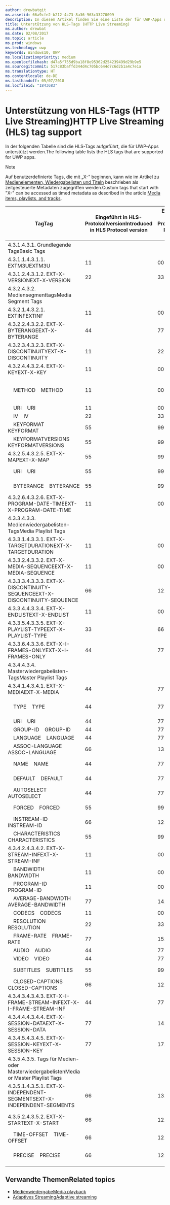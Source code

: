```yaml
---
author: drewbatgit
ms.assetid: 66a9cfe2-b212-4c73-8a36-963c33270099
description: In diesem Artikel finden Sie eine Liste der für UWP-Apps unterstützten Tags für das HLS-Protokoll (HTTP Live Streaming).
title: Unterstützung von HLS-Tags (HTTP Live Streaming)
ms.author: drewbat
ms.date: 02/08/2017
ms.topic: article
ms.prod: windows
ms.technology: uwp
keywords: Windows10, UWP
ms.localizationpriority: medium
ms.openlocfilehash: d47a5f755d9ba18f8e95362d254239499d29b9e5
ms.sourcegitcommit: 517c83baffd344d4c705bc644d7c6d2b1a4c7e1a
ms.translationtype: HT
ms.contentlocale: de-DE
ms.lasthandoff: 05/07/2018
ms.locfileid: "1843683"
---
```

# <a name="http-live-streaming-hls-tag-support"></a><span data-ttu-id="9c5d6-104">Unterstützung von HLS-Tags (HTTP Live Streaming)</span><span class="sxs-lookup"><span data-stu-id="9c5d6-104">HTTP Live Streaming (HLS) tag support</span></span>
<span data-ttu-id="9c5d6-105">In der folgenden Tabelle sind die HLS-Tags aufgeführt, die für UWP-Apps unterstützt werden.</span><span class="sxs-lookup"><span data-stu-id="9c5d6-105">The following table lists the HLS tags that are supported for UWP apps.</span></span>

> [!NOTE] 
> <span data-ttu-id="9c5d6-106">Auf benutzerdefinierte Tags, die mit „X-” beginnen, kann wie im Artikel zu [Medienelementen, Wiedergabelisten und Titeln](media-playback-with-mediasource.md) beschrieben als zeitgesteuerte Metadaten zugegriffen werden.</span><span class="sxs-lookup"><span data-stu-id="9c5d6-106">Custom tags that start with "X-" can be accessed as timed metadata as described in the article [Media items, playlists, and tracks](media-playback-with-mediasource.md).</span></span>

|<span data-ttu-id="9c5d6-107">Tag</span><span class="sxs-lookup"><span data-stu-id="9c5d6-107">Tag</span></span> |<span data-ttu-id="9c5d6-108">Eingeführt in HLS-Protokollversion</span><span class="sxs-lookup"><span data-stu-id="9c5d6-108">Introduced in HLS Protocol version</span></span>|<span data-ttu-id="9c5d6-109">Entwurfsversion des HLS-Protokolldokuments</span><span class="sxs-lookup"><span data-stu-id="9c5d6-109">HLS Protocol Document Draft Version</span></span>|<span data-ttu-id="9c5d6-110">Erforderlich auf dem Client</span><span class="sxs-lookup"><span data-stu-id="9c5d6-110">Required on Client</span></span>|<span data-ttu-id="9c5d6-111">Juliversion von Windows 10</span><span class="sxs-lookup"><span data-stu-id="9c5d6-111">July release of Windows 10</span></span>|<span data-ttu-id="9c5d6-112">Windows 10, Version 1511</span><span class="sxs-lookup"><span data-stu-id="9c5d6-112">Windows 10, Version 1511</span></span>|<span data-ttu-id="9c5d6-113">Windows 10, Version 1607</span><span class="sxs-lookup"><span data-stu-id="9c5d6-113">Windows 10, Version 1607</span></span> |
|---------------------|-----------|--------------|---------|--------------|-----|-----|
|<span data-ttu-id="9c5d6-114">4.3.1.</span><span class="sxs-lookup"><span data-stu-id="9c5d6-114">4.3.1.</span></span>  <span data-ttu-id="9c5d6-115">Grundlegende Tags</span><span class="sxs-lookup"><span data-stu-id="9c5d6-115">Basic Tags</span></span>                 |             |                   |         |             |     |    |
| <span data-ttu-id="9c5d6-116">4.3.1.1.</span><span class="sxs-lookup"><span data-stu-id="9c5d6-116">4.3.1.1.</span></span>  <span data-ttu-id="9c5d6-117">EXTM3U</span><span class="sxs-lookup"><span data-stu-id="9c5d6-117">EXTM3U</span></span> |<span data-ttu-id="9c5d6-118">1</span><span class="sxs-lookup"><span data-stu-id="9c5d6-118">1</span></span>|<span data-ttu-id="9c5d6-119">0</span><span class="sxs-lookup"><span data-stu-id="9c5d6-119">0</span></span>|<span data-ttu-id="9c5d6-120">ERFORDERLICH</span><span class="sxs-lookup"><span data-stu-id="9c5d6-120">REQUIRED</span></span>|<span data-ttu-id="9c5d6-121">Unterstützt</span><span class="sxs-lookup"><span data-stu-id="9c5d6-121">Supported</span></span>|<span data-ttu-id="9c5d6-122">Unterstützt</span><span class="sxs-lookup"><span data-stu-id="9c5d6-122">Supported</span></span>|<span data-ttu-id="9c5d6-123">Unterstützt</span><span class="sxs-lookup"><span data-stu-id="9c5d6-123">Supported</span></span>|
| <span data-ttu-id="9c5d6-124">4.3.1.2.</span><span class="sxs-lookup"><span data-stu-id="9c5d6-124">4.3.1.2.</span></span>  <span data-ttu-id="9c5d6-125">EXT-X-VERSION</span><span class="sxs-lookup"><span data-stu-id="9c5d6-125">EXT-X-VERSION</span></span> |<span data-ttu-id="9c5d6-126">2</span><span class="sxs-lookup"><span data-stu-id="9c5d6-126">2</span></span>|<span data-ttu-id="9c5d6-127">3</span><span class="sxs-lookup"><span data-stu-id="9c5d6-127">3</span></span>|<span data-ttu-id="9c5d6-128">ERFORDERLICH</span><span class="sxs-lookup"><span data-stu-id="9c5d6-128">REQUIRED</span></span>|<span data-ttu-id="9c5d6-129">Unterstützt</span><span class="sxs-lookup"><span data-stu-id="9c5d6-129">Supported</span></span>|<span data-ttu-id="9c5d6-130">Unterstützt</span><span class="sxs-lookup"><span data-stu-id="9c5d6-130">Supported</span></span>|<span data-ttu-id="9c5d6-131">Unterstützt</span><span class="sxs-lookup"><span data-stu-id="9c5d6-131">Supported</span></span>
|<span data-ttu-id="9c5d6-132">4.3.2.</span><span class="sxs-lookup"><span data-stu-id="9c5d6-132">4.3.2.</span></span>  <span data-ttu-id="9c5d6-133">Mediensegmenttags</span><span class="sxs-lookup"><span data-stu-id="9c5d6-133">Media Segment Tags</span></span>                 |             |                   |         |             |     |    | 
| <span data-ttu-id="9c5d6-134">4.3.2.1.</span><span class="sxs-lookup"><span data-stu-id="9c5d6-134">4.3.2.1.</span></span>  <span data-ttu-id="9c5d6-135">EXTINF</span><span class="sxs-lookup"><span data-stu-id="9c5d6-135">EXTINF</span></span>  |<span data-ttu-id="9c5d6-136">1</span><span class="sxs-lookup"><span data-stu-id="9c5d6-136">1</span></span>|<span data-ttu-id="9c5d6-137">0</span><span class="sxs-lookup"><span data-stu-id="9c5d6-137">0</span></span>|<span data-ttu-id="9c5d6-138">ERFORDERLICH</span><span class="sxs-lookup"><span data-stu-id="9c5d6-138">REQUIRED</span></span>|<span data-ttu-id="9c5d6-139">Unterstützt</span><span class="sxs-lookup"><span data-stu-id="9c5d6-139">Supported</span></span>|<span data-ttu-id="9c5d6-140">Unterstützt</span><span class="sxs-lookup"><span data-stu-id="9c5d6-140">Supported</span></span>|<span data-ttu-id="9c5d6-141">Unterstützt</span><span class="sxs-lookup"><span data-stu-id="9c5d6-141">Supported</span></span>
| <span data-ttu-id="9c5d6-142">4.3.2.2.</span><span class="sxs-lookup"><span data-stu-id="9c5d6-142">4.3.2.2.</span></span>  <span data-ttu-id="9c5d6-143">EXT-X-BYTERANGE</span><span class="sxs-lookup"><span data-stu-id="9c5d6-143">EXT-X-BYTERANGE</span></span> |<span data-ttu-id="9c5d6-144">4</span><span class="sxs-lookup"><span data-stu-id="9c5d6-144">4</span></span>|<span data-ttu-id="9c5d6-145">7</span><span class="sxs-lookup"><span data-stu-id="9c5d6-145">7</span></span>|<span data-ttu-id="9c5d6-146">OPTIONAL</span><span class="sxs-lookup"><span data-stu-id="9c5d6-146">OPTIONAL</span></span>|<span data-ttu-id="9c5d6-147">Unterstützt</span><span class="sxs-lookup"><span data-stu-id="9c5d6-147">Supported</span></span>|<span data-ttu-id="9c5d6-148">Unterstützt</span><span class="sxs-lookup"><span data-stu-id="9c5d6-148">Supported</span></span>|<span data-ttu-id="9c5d6-149">Unterstützt</span><span class="sxs-lookup"><span data-stu-id="9c5d6-149">Supported</span></span>|
| <span data-ttu-id="9c5d6-150">4.3.2.3.</span><span class="sxs-lookup"><span data-stu-id="9c5d6-150">4.3.2.3.</span></span>  <span data-ttu-id="9c5d6-151">EXT-X-DISCONTINUITY</span><span class="sxs-lookup"><span data-stu-id="9c5d6-151">EXT-X-DISCONTINUITY</span></span> |<span data-ttu-id="9c5d6-152">1</span><span class="sxs-lookup"><span data-stu-id="9c5d6-152">1</span></span>|<span data-ttu-id="9c5d6-153">2</span><span class="sxs-lookup"><span data-stu-id="9c5d6-153">2</span></span>|<span data-ttu-id="9c5d6-154">OPTIONAL</span><span class="sxs-lookup"><span data-stu-id="9c5d6-154">OPTIONAL</span></span>|<span data-ttu-id="9c5d6-155">Unterstützt</span><span class="sxs-lookup"><span data-stu-id="9c5d6-155">Supported</span></span>|<span data-ttu-id="9c5d6-156">Unterstützt</span><span class="sxs-lookup"><span data-stu-id="9c5d6-156">Supported</span></span>|<span data-ttu-id="9c5d6-157">Unterstützt</span><span class="sxs-lookup"><span data-stu-id="9c5d6-157">Supported</span></span>|
| <span data-ttu-id="9c5d6-158">4.3.2.4.</span><span class="sxs-lookup"><span data-stu-id="9c5d6-158">4.3.2.4.</span></span>  <span data-ttu-id="9c5d6-159">EXT-X-KEY</span><span class="sxs-lookup"><span data-stu-id="9c5d6-159">EXT-X-KEY</span></span> |<span data-ttu-id="9c5d6-160">1</span><span class="sxs-lookup"><span data-stu-id="9c5d6-160">1</span></span>|<span data-ttu-id="9c5d6-161">0</span><span class="sxs-lookup"><span data-stu-id="9c5d6-161">0</span></span>|<span data-ttu-id="9c5d6-162">OPTIONAL</span><span class="sxs-lookup"><span data-stu-id="9c5d6-162">OPTIONAL</span></span>|<span data-ttu-id="9c5d6-163">Unterstützt</span><span class="sxs-lookup"><span data-stu-id="9c5d6-163">Supported</span></span>|<span data-ttu-id="9c5d6-164">Unterstützt</span><span class="sxs-lookup"><span data-stu-id="9c5d6-164">Supported</span></span>|<span data-ttu-id="9c5d6-165">Unterstützt</span><span class="sxs-lookup"><span data-stu-id="9c5d6-165">Supported</span></span>|
|<span data-ttu-id="9c5d6-166">&nbsp;&nbsp;&nbsp; METHOD</span><span class="sxs-lookup"><span data-stu-id="9c5d6-166">&nbsp;&nbsp;&nbsp; METHOD</span></span>|<span data-ttu-id="9c5d6-167">1</span><span class="sxs-lookup"><span data-stu-id="9c5d6-167">1</span></span>|<span data-ttu-id="9c5d6-168">0</span><span class="sxs-lookup"><span data-stu-id="9c5d6-168">0</span></span>|<span data-ttu-id="9c5d6-169">Attribut</span><span class="sxs-lookup"><span data-stu-id="9c5d6-169">Attribute</span></span>|<span data-ttu-id="9c5d6-170">„NONE, AES-128”</span><span class="sxs-lookup"><span data-stu-id="9c5d6-170">"NONE, AES-128"</span></span>|<span data-ttu-id="9c5d6-171">„NONE, AES-128”</span><span class="sxs-lookup"><span data-stu-id="9c5d6-171">"NONE, AES-128"</span></span>|<span data-ttu-id="9c5d6-172">„NONE, AES-128, SAMPLE-AES”</span><span class="sxs-lookup"><span data-stu-id="9c5d6-172">"NONE, AES-128, SAMPLE-AES"</span></span>|
|<span data-ttu-id="9c5d6-173">&nbsp;&nbsp;&nbsp; URI</span><span class="sxs-lookup"><span data-stu-id="9c5d6-173">&nbsp;&nbsp;&nbsp; URI</span></span>|<span data-ttu-id="9c5d6-174">1</span><span class="sxs-lookup"><span data-stu-id="9c5d6-174">1</span></span>|<span data-ttu-id="9c5d6-175">0</span><span class="sxs-lookup"><span data-stu-id="9c5d6-175">0</span></span>|<span data-ttu-id="9c5d6-176">Attribut</span><span class="sxs-lookup"><span data-stu-id="9c5d6-176">Attribute</span></span>|<span data-ttu-id="9c5d6-177">Unterstützt</span><span class="sxs-lookup"><span data-stu-id="9c5d6-177">Supported</span></span>|<span data-ttu-id="9c5d6-178">Unterstützt</span><span class="sxs-lookup"><span data-stu-id="9c5d6-178">Supported</span></span>|<span data-ttu-id="9c5d6-179">Unterstützt</span><span class="sxs-lookup"><span data-stu-id="9c5d6-179">Supported</span></span>|
|<span data-ttu-id="9c5d6-180">&nbsp;&nbsp;&nbsp; IV</span><span class="sxs-lookup"><span data-stu-id="9c5d6-180">&nbsp;&nbsp;&nbsp; IV</span></span>|<span data-ttu-id="9c5d6-181">2</span><span class="sxs-lookup"><span data-stu-id="9c5d6-181">2</span></span>|<span data-ttu-id="9c5d6-182">3</span><span class="sxs-lookup"><span data-stu-id="9c5d6-182">3</span></span>|<span data-ttu-id="9c5d6-183">Attribut</span><span class="sxs-lookup"><span data-stu-id="9c5d6-183">Attribute</span></span>|<span data-ttu-id="9c5d6-184">Unterstützt</span><span class="sxs-lookup"><span data-stu-id="9c5d6-184">Supported</span></span>|<span data-ttu-id="9c5d6-185">Unterstützt</span><span class="sxs-lookup"><span data-stu-id="9c5d6-185">Supported</span></span>|<span data-ttu-id="9c5d6-186">Unterstützt</span><span class="sxs-lookup"><span data-stu-id="9c5d6-186">Supported</span></span>|
|<span data-ttu-id="9c5d6-187">&nbsp;&nbsp;&nbsp; KEYFORMAT</span><span class="sxs-lookup"><span data-stu-id="9c5d6-187">&nbsp;&nbsp;&nbsp; KEYFORMAT</span></span>|<span data-ttu-id="9c5d6-188">5</span><span class="sxs-lookup"><span data-stu-id="9c5d6-188">5</span></span>|<span data-ttu-id="9c5d6-189">9</span><span class="sxs-lookup"><span data-stu-id="9c5d6-189">9</span></span>|<span data-ttu-id="9c5d6-190">Attribut</span><span class="sxs-lookup"><span data-stu-id="9c5d6-190">Attribute</span></span>|<span data-ttu-id="9c5d6-191">Nicht unterstützt</span><span class="sxs-lookup"><span data-stu-id="9c5d6-191">Not Supported</span></span>|<span data-ttu-id="9c5d6-192">Nicht unterstützt</span><span class="sxs-lookup"><span data-stu-id="9c5d6-192">Not Supported</span></span>|<span data-ttu-id="9c5d6-193">Nicht unterstützt</span><span class="sxs-lookup"><span data-stu-id="9c5d6-193">Not Supported</span></span>|
|<span data-ttu-id="9c5d6-194">&nbsp;&nbsp;&nbsp; KEYFORMATVERSIONS</span><span class="sxs-lookup"><span data-stu-id="9c5d6-194">&nbsp;&nbsp;&nbsp; KEYFORMATVERSIONS</span></span>|<span data-ttu-id="9c5d6-195">5</span><span class="sxs-lookup"><span data-stu-id="9c5d6-195">5</span></span>|<span data-ttu-id="9c5d6-196">9</span><span class="sxs-lookup"><span data-stu-id="9c5d6-196">9</span></span>|<span data-ttu-id="9c5d6-197">Attribut</span><span class="sxs-lookup"><span data-stu-id="9c5d6-197">Attribute</span></span>|<span data-ttu-id="9c5d6-198">Nicht unterstützt</span><span class="sxs-lookup"><span data-stu-id="9c5d6-198">Not Supported</span></span>|<span data-ttu-id="9c5d6-199">Nicht unterstützt</span><span class="sxs-lookup"><span data-stu-id="9c5d6-199">Not Supported</span></span>|<span data-ttu-id="9c5d6-200">Nicht unterstützt</span><span class="sxs-lookup"><span data-stu-id="9c5d6-200">Not Supported</span></span>|
| <span data-ttu-id="9c5d6-201">4.3.2.5.</span><span class="sxs-lookup"><span data-stu-id="9c5d6-201">4.3.2.5.</span></span>  <span data-ttu-id="9c5d6-202">EXT-X-MAP</span><span class="sxs-lookup"><span data-stu-id="9c5d6-202">EXT-X-MAP</span></span> |<span data-ttu-id="9c5d6-203">5</span><span class="sxs-lookup"><span data-stu-id="9c5d6-203">5</span></span>|<span data-ttu-id="9c5d6-204">9</span><span class="sxs-lookup"><span data-stu-id="9c5d6-204">9</span></span>|<span data-ttu-id="9c5d6-205">OPTIONAL</span><span class="sxs-lookup"><span data-stu-id="9c5d6-205">OPTIONAL</span></span>|<span data-ttu-id="9c5d6-206">Nicht unterstützt</span><span class="sxs-lookup"><span data-stu-id="9c5d6-206">Not Supported</span></span>|<span data-ttu-id="9c5d6-207">Nicht unterstützt</span><span class="sxs-lookup"><span data-stu-id="9c5d6-207">Not Supported</span></span>|<span data-ttu-id="9c5d6-208">Nicht unterstützt</span><span class="sxs-lookup"><span data-stu-id="9c5d6-208">Not Supported</span></span>|
|<span data-ttu-id="9c5d6-209">&nbsp;&nbsp;&nbsp; URI</span><span class="sxs-lookup"><span data-stu-id="9c5d6-209">&nbsp;&nbsp;&nbsp; URI</span></span>|<span data-ttu-id="9c5d6-210">5</span><span class="sxs-lookup"><span data-stu-id="9c5d6-210">5</span></span>|<span data-ttu-id="9c5d6-211">9</span><span class="sxs-lookup"><span data-stu-id="9c5d6-211">9</span></span>|<span data-ttu-id="9c5d6-212">Attribut</span><span class="sxs-lookup"><span data-stu-id="9c5d6-212">Attribute</span></span>|<span data-ttu-id="9c5d6-213">Nicht unterstützt</span><span class="sxs-lookup"><span data-stu-id="9c5d6-213">Not Supported</span></span>|<span data-ttu-id="9c5d6-214">Nicht unterstützt</span><span class="sxs-lookup"><span data-stu-id="9c5d6-214">Not Supported</span></span>|<span data-ttu-id="9c5d6-215">Nicht unterstützt</span><span class="sxs-lookup"><span data-stu-id="9c5d6-215">Not Supported</span></span>|
|<span data-ttu-id="9c5d6-216">&nbsp;&nbsp;&nbsp; BYTERANGE</span><span class="sxs-lookup"><span data-stu-id="9c5d6-216">&nbsp;&nbsp;&nbsp; BYTERANGE</span></span>|<span data-ttu-id="9c5d6-217">5</span><span class="sxs-lookup"><span data-stu-id="9c5d6-217">5</span></span>|<span data-ttu-id="9c5d6-218">9</span><span class="sxs-lookup"><span data-stu-id="9c5d6-218">9</span></span>|<span data-ttu-id="9c5d6-219">Attribut</span><span class="sxs-lookup"><span data-stu-id="9c5d6-219">Attribute</span></span>|<span data-ttu-id="9c5d6-220">Nicht unterstützt</span><span class="sxs-lookup"><span data-stu-id="9c5d6-220">Not Supported</span></span>|<span data-ttu-id="9c5d6-221">Nicht unterstützt</span><span class="sxs-lookup"><span data-stu-id="9c5d6-221">Not Supported</span></span>|<span data-ttu-id="9c5d6-222">Nicht unterstützt</span><span class="sxs-lookup"><span data-stu-id="9c5d6-222">Not Supported</span></span>|
| <span data-ttu-id="9c5d6-223">4.3.2.6.</span><span class="sxs-lookup"><span data-stu-id="9c5d6-223">4.3.2.6.</span></span>  <span data-ttu-id="9c5d6-224">EXT-X-PROGRAM-DATE-TIME</span><span class="sxs-lookup"><span data-stu-id="9c5d6-224">EXT-X-PROGRAM-DATE-TIME</span></span> |<span data-ttu-id="9c5d6-225">1</span><span class="sxs-lookup"><span data-stu-id="9c5d6-225">1</span></span>|<span data-ttu-id="9c5d6-226">0</span><span class="sxs-lookup"><span data-stu-id="9c5d6-226">0</span></span>|<span data-ttu-id="9c5d6-227">OPTIONAL</span><span class="sxs-lookup"><span data-stu-id="9c5d6-227">OPTIONAL</span></span>|<span data-ttu-id="9c5d6-228">Nicht unterstützt</span><span class="sxs-lookup"><span data-stu-id="9c5d6-228">Not Supported</span></span>|<span data-ttu-id="9c5d6-229">Nicht unterstützt</span><span class="sxs-lookup"><span data-stu-id="9c5d6-229">Not Supported</span></span>|<span data-ttu-id="9c5d6-230">Nicht unterstützt</span><span class="sxs-lookup"><span data-stu-id="9c5d6-230">Not Supported</span></span>|
|<span data-ttu-id="9c5d6-231">4.3.3.</span><span class="sxs-lookup"><span data-stu-id="9c5d6-231">4.3.3.</span></span>  <span data-ttu-id="9c5d6-232">Medienwiedergabelisten-Tags</span><span class="sxs-lookup"><span data-stu-id="9c5d6-232">Media Playlist Tags</span></span>                 |             |                   |         |             |     |    | 
| <span data-ttu-id="9c5d6-233">4.3.3.1.</span><span class="sxs-lookup"><span data-stu-id="9c5d6-233">4.3.3.1.</span></span>  <span data-ttu-id="9c5d6-234">EXT-X-TARGETDURATION</span><span class="sxs-lookup"><span data-stu-id="9c5d6-234">EXT-X-TARGETDURATION</span></span>  |<span data-ttu-id="9c5d6-235">1</span><span class="sxs-lookup"><span data-stu-id="9c5d6-235">1</span></span>|<span data-ttu-id="9c5d6-236">0</span><span class="sxs-lookup"><span data-stu-id="9c5d6-236">0</span></span>|<span data-ttu-id="9c5d6-237">ERFORDERLICH</span><span class="sxs-lookup"><span data-stu-id="9c5d6-237">REQUIRED</span></span>|<span data-ttu-id="9c5d6-238">Unterstützt</span><span class="sxs-lookup"><span data-stu-id="9c5d6-238">Supported</span></span>|<span data-ttu-id="9c5d6-239">Unterstützt</span><span class="sxs-lookup"><span data-stu-id="9c5d6-239">Supported</span></span>|<span data-ttu-id="9c5d6-240">Unterstützt</span><span class="sxs-lookup"><span data-stu-id="9c5d6-240">Supported</span></span>|
| <span data-ttu-id="9c5d6-241">4.3.3.2.</span><span class="sxs-lookup"><span data-stu-id="9c5d6-241">4.3.3.2.</span></span>  <span data-ttu-id="9c5d6-242">EXT-X-MEDIA-SEQUENCE</span><span class="sxs-lookup"><span data-stu-id="9c5d6-242">EXT-X-MEDIA-SEQUENCE</span></span>  |<span data-ttu-id="9c5d6-243">1</span><span class="sxs-lookup"><span data-stu-id="9c5d6-243">1</span></span>|<span data-ttu-id="9c5d6-244">0</span><span class="sxs-lookup"><span data-stu-id="9c5d6-244">0</span></span>|<span data-ttu-id="9c5d6-245">OPTIONAL</span><span class="sxs-lookup"><span data-stu-id="9c5d6-245">OPTIONAL</span></span>|<span data-ttu-id="9c5d6-246">Unterstützt</span><span class="sxs-lookup"><span data-stu-id="9c5d6-246">Supported</span></span>|<span data-ttu-id="9c5d6-247">Unterstützt</span><span class="sxs-lookup"><span data-stu-id="9c5d6-247">Supported</span></span>|<span data-ttu-id="9c5d6-248">Unterstützt</span><span class="sxs-lookup"><span data-stu-id="9c5d6-248">Supported</span></span>|
| <span data-ttu-id="9c5d6-249">4.3.3.3.</span><span class="sxs-lookup"><span data-stu-id="9c5d6-249">4.3.3.3.</span></span>  <span data-ttu-id="9c5d6-250">EXT-X-DISCONTINUITY-SEQUENCE</span><span class="sxs-lookup"><span data-stu-id="9c5d6-250">EXT-X-DISCONTINUITY-SEQUENCE</span></span>|<span data-ttu-id="9c5d6-251">6</span><span class="sxs-lookup"><span data-stu-id="9c5d6-251">6</span></span>|<span data-ttu-id="9c5d6-252">12</span><span class="sxs-lookup"><span data-stu-id="9c5d6-252">12</span></span>|<span data-ttu-id="9c5d6-253">OPTIONAL</span><span class="sxs-lookup"><span data-stu-id="9c5d6-253">OPTIONAL</span></span>|<span data-ttu-id="9c5d6-254">Nicht unterstützt</span><span class="sxs-lookup"><span data-stu-id="9c5d6-254">Not Supported</span></span>|<span data-ttu-id="9c5d6-255">Nicht unterstützt</span><span class="sxs-lookup"><span data-stu-id="9c5d6-255">Not Supported</span></span>|<span data-ttu-id="9c5d6-256">Nicht unterstützt</span><span class="sxs-lookup"><span data-stu-id="9c5d6-256">Not Supported</span></span>|
| <span data-ttu-id="9c5d6-257">4.3.3.4.</span><span class="sxs-lookup"><span data-stu-id="9c5d6-257">4.3.3.4.</span></span>  <span data-ttu-id="9c5d6-258">EXT-X-ENDLIST</span><span class="sxs-lookup"><span data-stu-id="9c5d6-258">EXT-X-ENDLIST</span></span> |<span data-ttu-id="9c5d6-259">1</span><span class="sxs-lookup"><span data-stu-id="9c5d6-259">1</span></span>|<span data-ttu-id="9c5d6-260">0</span><span class="sxs-lookup"><span data-stu-id="9c5d6-260">0</span></span>|<span data-ttu-id="9c5d6-261">OPTIONAL</span><span class="sxs-lookup"><span data-stu-id="9c5d6-261">OPTIONAL</span></span>|<span data-ttu-id="9c5d6-262">Unterstützt</span><span class="sxs-lookup"><span data-stu-id="9c5d6-262">Supported</span></span>|<span data-ttu-id="9c5d6-263">Unterstützt</span><span class="sxs-lookup"><span data-stu-id="9c5d6-263">Supported</span></span>|<span data-ttu-id="9c5d6-264">Unterstützt</span><span class="sxs-lookup"><span data-stu-id="9c5d6-264">Supported</span></span>|
| <span data-ttu-id="9c5d6-265">4.3.3.5.</span><span class="sxs-lookup"><span data-stu-id="9c5d6-265">4.3.3.5.</span></span>  <span data-ttu-id="9c5d6-266">EXT-X-PLAYLIST-TYPE</span><span class="sxs-lookup"><span data-stu-id="9c5d6-266">EXT-X-PLAYLIST-TYPE</span></span> |<span data-ttu-id="9c5d6-267">3</span><span class="sxs-lookup"><span data-stu-id="9c5d6-267">3</span></span>|<span data-ttu-id="9c5d6-268">6</span><span class="sxs-lookup"><span data-stu-id="9c5d6-268">6</span></span>|<span data-ttu-id="9c5d6-269">OPTIONAL</span><span class="sxs-lookup"><span data-stu-id="9c5d6-269">OPTIONAL</span></span>|<span data-ttu-id="9c5d6-270">Unterstützt</span><span class="sxs-lookup"><span data-stu-id="9c5d6-270">Supported</span></span>|<span data-ttu-id="9c5d6-271">Unterstützt</span><span class="sxs-lookup"><span data-stu-id="9c5d6-271">Supported</span></span>|<span data-ttu-id="9c5d6-272">Unterstützt</span><span class="sxs-lookup"><span data-stu-id="9c5d6-272">Supported</span></span>|
| <span data-ttu-id="9c5d6-273">4.3.3.6.</span><span class="sxs-lookup"><span data-stu-id="9c5d6-273">4.3.3.6.</span></span>  <span data-ttu-id="9c5d6-274">EXT-X-I-FRAMES-ONLY</span><span class="sxs-lookup"><span data-stu-id="9c5d6-274">EXT-X-I-FRAMES-ONLY</span></span> |<span data-ttu-id="9c5d6-275">4</span><span class="sxs-lookup"><span data-stu-id="9c5d6-275">4</span></span>|<span data-ttu-id="9c5d6-276">7</span><span class="sxs-lookup"><span data-stu-id="9c5d6-276">7</span></span>|<span data-ttu-id="9c5d6-277">OPTIONAL</span><span class="sxs-lookup"><span data-stu-id="9c5d6-277">OPTIONAL</span></span>|<span data-ttu-id="9c5d6-278">Nicht unterstützt</span><span class="sxs-lookup"><span data-stu-id="9c5d6-278">Not Supported</span></span>|<span data-ttu-id="9c5d6-279">Nicht unterstützt</span><span class="sxs-lookup"><span data-stu-id="9c5d6-279">Not Supported</span></span>|<span data-ttu-id="9c5d6-280">Nicht unterstützt</span><span class="sxs-lookup"><span data-stu-id="9c5d6-280">Not Supported</span></span>|
|<span data-ttu-id="9c5d6-281">4.3.4.</span><span class="sxs-lookup"><span data-stu-id="9c5d6-281">4.3.4.</span></span>  <span data-ttu-id="9c5d6-282">Masterwiedergabelisten-Tags</span><span class="sxs-lookup"><span data-stu-id="9c5d6-282">Master Playlist Tags</span></span>                 |             |                   |         |             |     |    |
| <span data-ttu-id="9c5d6-283">4.3.4.1.</span><span class="sxs-lookup"><span data-stu-id="9c5d6-283">4.3.4.1.</span></span>  <span data-ttu-id="9c5d6-284">EXT-X-MEDIA</span><span class="sxs-lookup"><span data-stu-id="9c5d6-284">EXT-X-MEDIA</span></span> |<span data-ttu-id="9c5d6-285">4</span><span class="sxs-lookup"><span data-stu-id="9c5d6-285">4</span></span>|<span data-ttu-id="9c5d6-286">7</span><span class="sxs-lookup"><span data-stu-id="9c5d6-286">7</span></span>|<span data-ttu-id="9c5d6-287">OPTIONAL</span><span class="sxs-lookup"><span data-stu-id="9c5d6-287">OPTIONAL</span></span>|<span data-ttu-id="9c5d6-288">Unterstützt</span><span class="sxs-lookup"><span data-stu-id="9c5d6-288">Supported</span></span>|<span data-ttu-id="9c5d6-289">Unterstützt</span><span class="sxs-lookup"><span data-stu-id="9c5d6-289">Supported</span></span>|<span data-ttu-id="9c5d6-290">Unterstützt</span><span class="sxs-lookup"><span data-stu-id="9c5d6-290">Supported</span></span>|
|<span data-ttu-id="9c5d6-291">&nbsp;&nbsp;&nbsp;  TYPE</span><span class="sxs-lookup"><span data-stu-id="9c5d6-291">&nbsp;&nbsp;&nbsp;  TYPE</span></span>|<span data-ttu-id="9c5d6-292">4</span><span class="sxs-lookup"><span data-stu-id="9c5d6-292">4</span></span>|<span data-ttu-id="9c5d6-293">7</span><span class="sxs-lookup"><span data-stu-id="9c5d6-293">7</span></span>|<span data-ttu-id="9c5d6-294">Attribut</span><span class="sxs-lookup"><span data-stu-id="9c5d6-294">Attribute</span></span>|<span data-ttu-id="9c5d6-295">„AUDIO, VIDEO”</span><span class="sxs-lookup"><span data-stu-id="9c5d6-295">"AUDIO, VIDEO"</span></span>|<span data-ttu-id="9c5d6-296">„AUDIO, VIDEO”</span><span class="sxs-lookup"><span data-stu-id="9c5d6-296">"AUDIO, VIDEO"</span></span>|<span data-ttu-id="9c5d6-297">„AUDIO, VIDEO, SUBTITLES”</span><span class="sxs-lookup"><span data-stu-id="9c5d6-297">"AUDIO, VIDEO, SUBTITLES"</span></span>|
|<span data-ttu-id="9c5d6-298">&nbsp;&nbsp;&nbsp;  URI</span><span class="sxs-lookup"><span data-stu-id="9c5d6-298">&nbsp;&nbsp;&nbsp;  URI</span></span>|<span data-ttu-id="9c5d6-299">4</span><span class="sxs-lookup"><span data-stu-id="9c5d6-299">4</span></span>|<span data-ttu-id="9c5d6-300">7</span><span class="sxs-lookup"><span data-stu-id="9c5d6-300">7</span></span>|<span data-ttu-id="9c5d6-301">Attribut</span><span class="sxs-lookup"><span data-stu-id="9c5d6-301">Attribute</span></span>|<span data-ttu-id="9c5d6-302">Unterstützt</span><span class="sxs-lookup"><span data-stu-id="9c5d6-302">Supported</span></span>|<span data-ttu-id="9c5d6-303">Unterstützt</span><span class="sxs-lookup"><span data-stu-id="9c5d6-303">Supported</span></span>|<span data-ttu-id="9c5d6-304">Unterstützt</span><span class="sxs-lookup"><span data-stu-id="9c5d6-304">Supported</span></span>|
|<span data-ttu-id="9c5d6-305">&nbsp;&nbsp;&nbsp;  GROUP-ID</span><span class="sxs-lookup"><span data-stu-id="9c5d6-305">&nbsp;&nbsp;&nbsp;  GROUP-ID</span></span>|<span data-ttu-id="9c5d6-306">4</span><span class="sxs-lookup"><span data-stu-id="9c5d6-306">4</span></span>|<span data-ttu-id="9c5d6-307">7</span><span class="sxs-lookup"><span data-stu-id="9c5d6-307">7</span></span>|<span data-ttu-id="9c5d6-308">Attribut</span><span class="sxs-lookup"><span data-stu-id="9c5d6-308">Attribute</span></span>|<span data-ttu-id="9c5d6-309">Unterstützt</span><span class="sxs-lookup"><span data-stu-id="9c5d6-309">Supported</span></span>|<span data-ttu-id="9c5d6-310">Unterstützt</span><span class="sxs-lookup"><span data-stu-id="9c5d6-310">Supported</span></span>|<span data-ttu-id="9c5d6-311">Unterstützt</span><span class="sxs-lookup"><span data-stu-id="9c5d6-311">Supported</span></span>|
|<span data-ttu-id="9c5d6-312">&nbsp;&nbsp;&nbsp;  LANGUAGE</span><span class="sxs-lookup"><span data-stu-id="9c5d6-312">&nbsp;&nbsp;&nbsp;  LANGUAGE</span></span>|<span data-ttu-id="9c5d6-313">4</span><span class="sxs-lookup"><span data-stu-id="9c5d6-313">4</span></span>|<span data-ttu-id="9c5d6-314">7</span><span class="sxs-lookup"><span data-stu-id="9c5d6-314">7</span></span>|<span data-ttu-id="9c5d6-315">Attribut</span><span class="sxs-lookup"><span data-stu-id="9c5d6-315">Attribute</span></span>|<span data-ttu-id="9c5d6-316">Unterstützt</span><span class="sxs-lookup"><span data-stu-id="9c5d6-316">Supported</span></span>|<span data-ttu-id="9c5d6-317">Unterstützt</span><span class="sxs-lookup"><span data-stu-id="9c5d6-317">Supported</span></span>|<span data-ttu-id="9c5d6-318">Unterstützt</span><span class="sxs-lookup"><span data-stu-id="9c5d6-318">Supported</span></span>|
|<span data-ttu-id="9c5d6-319">&nbsp;&nbsp;&nbsp;  ASSOC-LANGUAGE</span><span class="sxs-lookup"><span data-stu-id="9c5d6-319">&nbsp;&nbsp;&nbsp;  ASSOC-LANGUAGE</span></span>|<span data-ttu-id="9c5d6-320">6</span><span class="sxs-lookup"><span data-stu-id="9c5d6-320">6</span></span>|<span data-ttu-id="9c5d6-321">13</span><span class="sxs-lookup"><span data-stu-id="9c5d6-321">13</span></span>|<span data-ttu-id="9c5d6-322">Attribut</span><span class="sxs-lookup"><span data-stu-id="9c5d6-322">Attribute</span></span>|<span data-ttu-id="9c5d6-323">Nicht unterstützt</span><span class="sxs-lookup"><span data-stu-id="9c5d6-323">Not Supported</span></span>|<span data-ttu-id="9c5d6-324">Nicht unterstützt</span><span class="sxs-lookup"><span data-stu-id="9c5d6-324">Not Supported</span></span>|<span data-ttu-id="9c5d6-325">Nicht unterstützt</span><span class="sxs-lookup"><span data-stu-id="9c5d6-325">Not Supported</span></span>|
|<span data-ttu-id="9c5d6-326">&nbsp;&nbsp;&nbsp;  NAME</span><span class="sxs-lookup"><span data-stu-id="9c5d6-326">&nbsp;&nbsp;&nbsp;  NAME</span></span>|<span data-ttu-id="9c5d6-327">4</span><span class="sxs-lookup"><span data-stu-id="9c5d6-327">4</span></span>|<span data-ttu-id="9c5d6-328">7</span><span class="sxs-lookup"><span data-stu-id="9c5d6-328">7</span></span>|<span data-ttu-id="9c5d6-329">Attribut</span><span class="sxs-lookup"><span data-stu-id="9c5d6-329">Attribute</span></span>|<span data-ttu-id="9c5d6-330">Nicht unterstützt</span><span class="sxs-lookup"><span data-stu-id="9c5d6-330">Not Supported</span></span>|<span data-ttu-id="9c5d6-331">Nicht unterstützt</span><span class="sxs-lookup"><span data-stu-id="9c5d6-331">Not Supported</span></span>|<span data-ttu-id="9c5d6-332">Unterstützt</span><span class="sxs-lookup"><span data-stu-id="9c5d6-332">Supported</span></span>|
|<span data-ttu-id="9c5d6-333">&nbsp;&nbsp;&nbsp;  DEFAULT</span><span class="sxs-lookup"><span data-stu-id="9c5d6-333">&nbsp;&nbsp;&nbsp;  DEFAULT</span></span>|<span data-ttu-id="9c5d6-334">4</span><span class="sxs-lookup"><span data-stu-id="9c5d6-334">4</span></span>|<span data-ttu-id="9c5d6-335">7</span><span class="sxs-lookup"><span data-stu-id="9c5d6-335">7</span></span>|<span data-ttu-id="9c5d6-336">Attribut</span><span class="sxs-lookup"><span data-stu-id="9c5d6-336">Attribute</span></span>|<span data-ttu-id="9c5d6-337">Nicht unterstützt</span><span class="sxs-lookup"><span data-stu-id="9c5d6-337">Not Supported</span></span>|<span data-ttu-id="9c5d6-338">Nicht unterstützt</span><span class="sxs-lookup"><span data-stu-id="9c5d6-338">Not Supported</span></span>|<span data-ttu-id="9c5d6-339">Nicht unterstützt</span><span class="sxs-lookup"><span data-stu-id="9c5d6-339">Not Supported</span></span>|
|<span data-ttu-id="9c5d6-340">&nbsp;&nbsp;&nbsp;  AUTOSELECT</span><span class="sxs-lookup"><span data-stu-id="9c5d6-340">&nbsp;&nbsp;&nbsp;  AUTOSELECT</span></span>|<span data-ttu-id="9c5d6-341">4</span><span class="sxs-lookup"><span data-stu-id="9c5d6-341">4</span></span>|<span data-ttu-id="9c5d6-342">7</span><span class="sxs-lookup"><span data-stu-id="9c5d6-342">7</span></span>|<span data-ttu-id="9c5d6-343">Attribut</span><span class="sxs-lookup"><span data-stu-id="9c5d6-343">Attribute</span></span>|<span data-ttu-id="9c5d6-344">Nicht unterstützt</span><span class="sxs-lookup"><span data-stu-id="9c5d6-344">Not Supported</span></span>|<span data-ttu-id="9c5d6-345">Nicht unterstützt</span><span class="sxs-lookup"><span data-stu-id="9c5d6-345">Not Supported</span></span>|<span data-ttu-id="9c5d6-346">Nicht unterstützt</span><span class="sxs-lookup"><span data-stu-id="9c5d6-346">Not Supported</span></span>|
|<span data-ttu-id="9c5d6-347">&nbsp;&nbsp;&nbsp;  FORCED</span><span class="sxs-lookup"><span data-stu-id="9c5d6-347">&nbsp;&nbsp;&nbsp;  FORCED</span></span>|<span data-ttu-id="9c5d6-348">5</span><span class="sxs-lookup"><span data-stu-id="9c5d6-348">5</span></span>|<span data-ttu-id="9c5d6-349">9</span><span class="sxs-lookup"><span data-stu-id="9c5d6-349">9</span></span>|<span data-ttu-id="9c5d6-350">Attribut</span><span class="sxs-lookup"><span data-stu-id="9c5d6-350">Attribute</span></span>|<span data-ttu-id="9c5d6-351">Nicht unterstützt</span><span class="sxs-lookup"><span data-stu-id="9c5d6-351">Not Supported</span></span>|<span data-ttu-id="9c5d6-352">Nicht unterstützt</span><span class="sxs-lookup"><span data-stu-id="9c5d6-352">Not Supported</span></span>|<span data-ttu-id="9c5d6-353">Nicht unterstützt</span><span class="sxs-lookup"><span data-stu-id="9c5d6-353">Not Supported</span></span>|
|<span data-ttu-id="9c5d6-354">&nbsp;&nbsp;&nbsp;  INSTREAM-ID</span><span class="sxs-lookup"><span data-stu-id="9c5d6-354">&nbsp;&nbsp;&nbsp;  INSTREAM-ID</span></span>|<span data-ttu-id="9c5d6-355">6</span><span class="sxs-lookup"><span data-stu-id="9c5d6-355">6</span></span>|<span data-ttu-id="9c5d6-356">12</span><span class="sxs-lookup"><span data-stu-id="9c5d6-356">12</span></span>|<span data-ttu-id="9c5d6-357">Attribut</span><span class="sxs-lookup"><span data-stu-id="9c5d6-357">Attribute</span></span>|<span data-ttu-id="9c5d6-358">Nicht unterstützt</span><span class="sxs-lookup"><span data-stu-id="9c5d6-358">Not Supported</span></span>|<span data-ttu-id="9c5d6-359">Nicht unterstützt</span><span class="sxs-lookup"><span data-stu-id="9c5d6-359">Not Supported</span></span>|<span data-ttu-id="9c5d6-360">Nicht unterstützt</span><span class="sxs-lookup"><span data-stu-id="9c5d6-360">Not Supported</span></span>|
|<span data-ttu-id="9c5d6-361">&nbsp;&nbsp;&nbsp;  CHARACTERISTICS</span><span class="sxs-lookup"><span data-stu-id="9c5d6-361">&nbsp;&nbsp;&nbsp;  CHARACTERISTICS</span></span>|<span data-ttu-id="9c5d6-362">5</span><span class="sxs-lookup"><span data-stu-id="9c5d6-362">5</span></span>|<span data-ttu-id="9c5d6-363">9</span><span class="sxs-lookup"><span data-stu-id="9c5d6-363">9</span></span>|<span data-ttu-id="9c5d6-364">Attribut</span><span class="sxs-lookup"><span data-stu-id="9c5d6-364">Attribute</span></span>|<span data-ttu-id="9c5d6-365">Nicht unterstützt</span><span class="sxs-lookup"><span data-stu-id="9c5d6-365">Not Supported</span></span>|<span data-ttu-id="9c5d6-366">Nicht unterstützt</span><span class="sxs-lookup"><span data-stu-id="9c5d6-366">Not Supported</span></span>|<span data-ttu-id="9c5d6-367">Nicht unterstützt</span><span class="sxs-lookup"><span data-stu-id="9c5d6-367">Not Supported</span></span>|
| <span data-ttu-id="9c5d6-368">4.3.4.2.</span><span class="sxs-lookup"><span data-stu-id="9c5d6-368">4.3.4.2.</span></span>  <span data-ttu-id="9c5d6-369">EXT-X-STREAM-INF</span><span class="sxs-lookup"><span data-stu-id="9c5d6-369">EXT-X-STREAM-INF</span></span>  |<span data-ttu-id="9c5d6-370">1</span><span class="sxs-lookup"><span data-stu-id="9c5d6-370">1</span></span>|<span data-ttu-id="9c5d6-371">0</span><span class="sxs-lookup"><span data-stu-id="9c5d6-371">0</span></span>|<span data-ttu-id="9c5d6-372">ERFORDERLICH</span><span class="sxs-lookup"><span data-stu-id="9c5d6-372">REQUIRED</span></span>|<span data-ttu-id="9c5d6-373">Unterstützt</span><span class="sxs-lookup"><span data-stu-id="9c5d6-373">Supported</span></span>|<span data-ttu-id="9c5d6-374">Unterstützt</span><span class="sxs-lookup"><span data-stu-id="9c5d6-374">Supported</span></span>|<span data-ttu-id="9c5d6-375">Unterstützt</span><span class="sxs-lookup"><span data-stu-id="9c5d6-375">Supported</span></span>|
|<span data-ttu-id="9c5d6-376">&nbsp;&nbsp;&nbsp;  BANDWIDTH</span><span class="sxs-lookup"><span data-stu-id="9c5d6-376">&nbsp;&nbsp;&nbsp;  BANDWIDTH</span></span>|<span data-ttu-id="9c5d6-377">1</span><span class="sxs-lookup"><span data-stu-id="9c5d6-377">1</span></span>|<span data-ttu-id="9c5d6-378">0</span><span class="sxs-lookup"><span data-stu-id="9c5d6-378">0</span></span>|<span data-ttu-id="9c5d6-379">Attribut</span><span class="sxs-lookup"><span data-stu-id="9c5d6-379">Attribute</span></span>|<span data-ttu-id="9c5d6-380">Unterstützt</span><span class="sxs-lookup"><span data-stu-id="9c5d6-380">Supported</span></span>|<span data-ttu-id="9c5d6-381">Unterstützt</span><span class="sxs-lookup"><span data-stu-id="9c5d6-381">Supported</span></span>|<span data-ttu-id="9c5d6-382">Unterstützt</span><span class="sxs-lookup"><span data-stu-id="9c5d6-382">Supported</span></span>|
|<span data-ttu-id="9c5d6-383">&nbsp;&nbsp;&nbsp;  PROGRAM-ID</span><span class="sxs-lookup"><span data-stu-id="9c5d6-383">&nbsp;&nbsp;&nbsp;  PROGRAM-ID</span></span>|<span data-ttu-id="9c5d6-384">1</span><span class="sxs-lookup"><span data-stu-id="9c5d6-384">1</span></span>|<span data-ttu-id="9c5d6-385">0</span><span class="sxs-lookup"><span data-stu-id="9c5d6-385">0</span></span>|<span data-ttu-id="9c5d6-386">Attribut</span><span class="sxs-lookup"><span data-stu-id="9c5d6-386">Attribute</span></span>|<span data-ttu-id="9c5d6-387">Nicht verfügbar</span><span class="sxs-lookup"><span data-stu-id="9c5d6-387">NA</span></span>|<span data-ttu-id="9c5d6-388">Nicht verfügbar</span><span class="sxs-lookup"><span data-stu-id="9c5d6-388">NA</span></span>|<span data-ttu-id="9c5d6-389">Nicht verfügbar</span><span class="sxs-lookup"><span data-stu-id="9c5d6-389">NA</span></span>|
|<span data-ttu-id="9c5d6-390">&nbsp;&nbsp;&nbsp;  AVERAGE-BANDWIDTH</span><span class="sxs-lookup"><span data-stu-id="9c5d6-390">&nbsp;&nbsp;&nbsp;  AVERAGE-BANDWIDTH</span></span>|<span data-ttu-id="9c5d6-391">7</span><span class="sxs-lookup"><span data-stu-id="9c5d6-391">7</span></span>|<span data-ttu-id="9c5d6-392">14</span><span class="sxs-lookup"><span data-stu-id="9c5d6-392">14</span></span>|<span data-ttu-id="9c5d6-393">Attribut</span><span class="sxs-lookup"><span data-stu-id="9c5d6-393">Attribute</span></span>|<span data-ttu-id="9c5d6-394">Nicht unterstützt</span><span class="sxs-lookup"><span data-stu-id="9c5d6-394">Not Supported</span></span>|<span data-ttu-id="9c5d6-395">Nicht unterstützt</span><span class="sxs-lookup"><span data-stu-id="9c5d6-395">Not Supported</span></span>|<span data-ttu-id="9c5d6-396">Nicht unterstützt</span><span class="sxs-lookup"><span data-stu-id="9c5d6-396">Not Supported</span></span>|
|<span data-ttu-id="9c5d6-397">&nbsp;&nbsp;&nbsp;  CODECS</span><span class="sxs-lookup"><span data-stu-id="9c5d6-397">&nbsp;&nbsp;&nbsp;  CODECS</span></span>|<span data-ttu-id="9c5d6-398">1</span><span class="sxs-lookup"><span data-stu-id="9c5d6-398">1</span></span>|<span data-ttu-id="9c5d6-399">0</span><span class="sxs-lookup"><span data-stu-id="9c5d6-399">0</span></span>|<span data-ttu-id="9c5d6-400">Attribut</span><span class="sxs-lookup"><span data-stu-id="9c5d6-400">Attribute</span></span>|<span data-ttu-id="9c5d6-401">Unterstützt</span><span class="sxs-lookup"><span data-stu-id="9c5d6-401">Supported</span></span>|<span data-ttu-id="9c5d6-402">Unterstützt</span><span class="sxs-lookup"><span data-stu-id="9c5d6-402">Supported</span></span>|<span data-ttu-id="9c5d6-403">Unterstützt</span><span class="sxs-lookup"><span data-stu-id="9c5d6-403">Supported</span></span>|
|<span data-ttu-id="9c5d6-404">&nbsp;&nbsp;&nbsp;  RESOLUTION</span><span class="sxs-lookup"><span data-stu-id="9c5d6-404">&nbsp;&nbsp;&nbsp;  RESOLUTION</span></span>|<span data-ttu-id="9c5d6-405">2</span><span class="sxs-lookup"><span data-stu-id="9c5d6-405">2</span></span>|<span data-ttu-id="9c5d6-406">3</span><span class="sxs-lookup"><span data-stu-id="9c5d6-406">3</span></span>|<span data-ttu-id="9c5d6-407">Attribut</span><span class="sxs-lookup"><span data-stu-id="9c5d6-407">Attribute</span></span>|<span data-ttu-id="9c5d6-408">Unterstützt</span><span class="sxs-lookup"><span data-stu-id="9c5d6-408">Supported</span></span>|<span data-ttu-id="9c5d6-409">Unterstützt</span><span class="sxs-lookup"><span data-stu-id="9c5d6-409">Supported</span></span>|<span data-ttu-id="9c5d6-410">Unterstützt</span><span class="sxs-lookup"><span data-stu-id="9c5d6-410">Supported</span></span>|
|<span data-ttu-id="9c5d6-411">&nbsp;&nbsp;&nbsp;  FRAME-RATE</span><span class="sxs-lookup"><span data-stu-id="9c5d6-411">&nbsp;&nbsp;&nbsp;  FRAME-RATE</span></span>|<span data-ttu-id="9c5d6-412">7</span><span class="sxs-lookup"><span data-stu-id="9c5d6-412">7</span></span>|<span data-ttu-id="9c5d6-413">15</span><span class="sxs-lookup"><span data-stu-id="9c5d6-413">15</span></span>|<span data-ttu-id="9c5d6-414">Attribut</span><span class="sxs-lookup"><span data-stu-id="9c5d6-414">Attribute</span></span>|<span data-ttu-id="9c5d6-415">Nicht verfügbar</span><span class="sxs-lookup"><span data-stu-id="9c5d6-415">NA</span></span>|<span data-ttu-id="9c5d6-416">Nicht verfügbar</span><span class="sxs-lookup"><span data-stu-id="9c5d6-416">NA</span></span>|<span data-ttu-id="9c5d6-417">Nicht verfügbar</span><span class="sxs-lookup"><span data-stu-id="9c5d6-417">NA</span></span>|
|<span data-ttu-id="9c5d6-418">&nbsp;&nbsp;&nbsp;  AUDIO</span><span class="sxs-lookup"><span data-stu-id="9c5d6-418">&nbsp;&nbsp;&nbsp;  AUDIO</span></span>|<span data-ttu-id="9c5d6-419">4</span><span class="sxs-lookup"><span data-stu-id="9c5d6-419">4</span></span>|<span data-ttu-id="9c5d6-420">7</span><span class="sxs-lookup"><span data-stu-id="9c5d6-420">7</span></span>|<span data-ttu-id="9c5d6-421">Attribut</span><span class="sxs-lookup"><span data-stu-id="9c5d6-421">Attribute</span></span>|<span data-ttu-id="9c5d6-422">Unterstützt</span><span class="sxs-lookup"><span data-stu-id="9c5d6-422">Supported</span></span>|<span data-ttu-id="9c5d6-423">Unterstützt</span><span class="sxs-lookup"><span data-stu-id="9c5d6-423">Supported</span></span>|<span data-ttu-id="9c5d6-424">Unterstützt</span><span class="sxs-lookup"><span data-stu-id="9c5d6-424">Supported</span></span>|
|<span data-ttu-id="9c5d6-425">&nbsp;&nbsp;&nbsp;  VIDEO</span><span class="sxs-lookup"><span data-stu-id="9c5d6-425">&nbsp;&nbsp;&nbsp;  VIDEO</span></span>|<span data-ttu-id="9c5d6-426">4</span><span class="sxs-lookup"><span data-stu-id="9c5d6-426">4</span></span>|<span data-ttu-id="9c5d6-427">7</span><span class="sxs-lookup"><span data-stu-id="9c5d6-427">7</span></span>|<span data-ttu-id="9c5d6-428">Attribut</span><span class="sxs-lookup"><span data-stu-id="9c5d6-428">Attribute</span></span>|<span data-ttu-id="9c5d6-429">Unterstützt</span><span class="sxs-lookup"><span data-stu-id="9c5d6-429">Supported</span></span>|<span data-ttu-id="9c5d6-430">Unterstützt</span><span class="sxs-lookup"><span data-stu-id="9c5d6-430">Supported</span></span>|<span data-ttu-id="9c5d6-431">Unterstützt</span><span class="sxs-lookup"><span data-stu-id="9c5d6-431">Supported</span></span>|
|<span data-ttu-id="9c5d6-432">&nbsp;&nbsp;&nbsp;  SUBTITLES</span><span class="sxs-lookup"><span data-stu-id="9c5d6-432">&nbsp;&nbsp;&nbsp;  SUBTITLES</span></span>|<span data-ttu-id="9c5d6-433">5</span><span class="sxs-lookup"><span data-stu-id="9c5d6-433">5</span></span>|<span data-ttu-id="9c5d6-434">9</span><span class="sxs-lookup"><span data-stu-id="9c5d6-434">9</span></span>|<span data-ttu-id="9c5d6-435">Attribut</span><span class="sxs-lookup"><span data-stu-id="9c5d6-435">Attribute</span></span>|<span data-ttu-id="9c5d6-436">Nicht unterstützt</span><span class="sxs-lookup"><span data-stu-id="9c5d6-436">Not Supported</span></span>|<span data-ttu-id="9c5d6-437">Nicht unterstützt</span><span class="sxs-lookup"><span data-stu-id="9c5d6-437">Not Supported</span></span>|<span data-ttu-id="9c5d6-438">Unterstützt</span><span class="sxs-lookup"><span data-stu-id="9c5d6-438">Supported</span></span>|
|<span data-ttu-id="9c5d6-439">&nbsp;&nbsp;&nbsp;  CLOSED-CAPTIONS</span><span class="sxs-lookup"><span data-stu-id="9c5d6-439">&nbsp;&nbsp;&nbsp;  CLOSED-CAPTIONS</span></span>|<span data-ttu-id="9c5d6-440">6</span><span class="sxs-lookup"><span data-stu-id="9c5d6-440">6</span></span>|<span data-ttu-id="9c5d6-441">12</span><span class="sxs-lookup"><span data-stu-id="9c5d6-441">12</span></span>|<span data-ttu-id="9c5d6-442">Attribut</span><span class="sxs-lookup"><span data-stu-id="9c5d6-442">Attribute</span></span>|<span data-ttu-id="9c5d6-443">Nicht unterstützt</span><span class="sxs-lookup"><span data-stu-id="9c5d6-443">Not Supported</span></span>|<span data-ttu-id="9c5d6-444">Nicht unterstützt</span><span class="sxs-lookup"><span data-stu-id="9c5d6-444">Not Supported</span></span>|<span data-ttu-id="9c5d6-445">Nicht unterstützt</span><span class="sxs-lookup"><span data-stu-id="9c5d6-445">Not Supported</span></span>|
| <span data-ttu-id="9c5d6-446">4.3.4.3.</span><span class="sxs-lookup"><span data-stu-id="9c5d6-446">4.3.4.3.</span></span>  <span data-ttu-id="9c5d6-447">EXT-X-I-FRAME-STREAM-INF</span><span class="sxs-lookup"><span data-stu-id="9c5d6-447">EXT-X-I-FRAME-STREAM-INF</span></span>  |<span data-ttu-id="9c5d6-448">4</span><span class="sxs-lookup"><span data-stu-id="9c5d6-448">4</span></span>|<span data-ttu-id="9c5d6-449">7</span><span class="sxs-lookup"><span data-stu-id="9c5d6-449">7</span></span>|<span data-ttu-id="9c5d6-450">OPTIONAL</span><span class="sxs-lookup"><span data-stu-id="9c5d6-450">OPTIONAL</span></span>|<span data-ttu-id="9c5d6-451">Nicht unterstützt</span><span class="sxs-lookup"><span data-stu-id="9c5d6-451">Not Supported</span></span>|<span data-ttu-id="9c5d6-452">Nicht unterstützt</span><span class="sxs-lookup"><span data-stu-id="9c5d6-452">Not Supported</span></span>|<span data-ttu-id="9c5d6-453">Nicht unterstützt</span><span class="sxs-lookup"><span data-stu-id="9c5d6-453">Not Supported</span></span>|
| <span data-ttu-id="9c5d6-454">4.3.4.4.</span><span class="sxs-lookup"><span data-stu-id="9c5d6-454">4.3.4.4.</span></span>  <span data-ttu-id="9c5d6-455">EXT-X-SESSION-DATA</span><span class="sxs-lookup"><span data-stu-id="9c5d6-455">EXT-X-SESSION-DATA</span></span>  |<span data-ttu-id="9c5d6-456">7</span><span class="sxs-lookup"><span data-stu-id="9c5d6-456">7</span></span>|<span data-ttu-id="9c5d6-457">14</span><span class="sxs-lookup"><span data-stu-id="9c5d6-457">14</span></span>|<span data-ttu-id="9c5d6-458">OPTIONAL</span><span class="sxs-lookup"><span data-stu-id="9c5d6-458">OPTIONAL</span></span>|<span data-ttu-id="9c5d6-459">Nicht unterstützt</span><span class="sxs-lookup"><span data-stu-id="9c5d6-459">Not Supported</span></span>|<span data-ttu-id="9c5d6-460">Nicht unterstützt</span><span class="sxs-lookup"><span data-stu-id="9c5d6-460">Not Supported</span></span>|<span data-ttu-id="9c5d6-461">Nicht unterstützt</span><span class="sxs-lookup"><span data-stu-id="9c5d6-461">Not Supported</span></span>|
| <span data-ttu-id="9c5d6-462">4.3.4.5.</span><span class="sxs-lookup"><span data-stu-id="9c5d6-462">4.3.4.5.</span></span>  <span data-ttu-id="9c5d6-463">EXT-X-SESSION-KEY</span><span class="sxs-lookup"><span data-stu-id="9c5d6-463">EXT-X-SESSION-KEY</span></span> |<span data-ttu-id="9c5d6-464">7</span><span class="sxs-lookup"><span data-stu-id="9c5d6-464">7</span></span>|<span data-ttu-id="9c5d6-465">17</span><span class="sxs-lookup"><span data-stu-id="9c5d6-465">17</span></span>|<span data-ttu-id="9c5d6-466">OPTIONAL</span><span class="sxs-lookup"><span data-stu-id="9c5d6-466">OPTIONAL</span></span>|<span data-ttu-id="9c5d6-467">Nicht unterstützt</span><span class="sxs-lookup"><span data-stu-id="9c5d6-467">Not Supported</span></span>|<span data-ttu-id="9c5d6-468">Nicht unterstützt</span><span class="sxs-lookup"><span data-stu-id="9c5d6-468">Not Supported</span></span>|<span data-ttu-id="9c5d6-469">Nicht unterstützt</span><span class="sxs-lookup"><span data-stu-id="9c5d6-469">Not Supported</span></span>|
|<span data-ttu-id="9c5d6-470">4.3.5.</span><span class="sxs-lookup"><span data-stu-id="9c5d6-470">4.3.5.</span></span>  <span data-ttu-id="9c5d6-471">Tags für Medien- oder Masterwiedergabelisten</span><span class="sxs-lookup"><span data-stu-id="9c5d6-471">Media or Master Playlist Tags</span></span>                  |             |                   |         |             |     |    |
| <span data-ttu-id="9c5d6-472">4.3.5.1.</span><span class="sxs-lookup"><span data-stu-id="9c5d6-472">4.3.5.1.</span></span>  <span data-ttu-id="9c5d6-473">EXT-X-INDEPENDENT-SEGMENTS</span><span class="sxs-lookup"><span data-stu-id="9c5d6-473">EXT-X-INDEPENDENT-SEGMENTS</span></span> |<span data-ttu-id="9c5d6-474">6</span><span class="sxs-lookup"><span data-stu-id="9c5d6-474">6</span></span>|<span data-ttu-id="9c5d6-475">13</span><span class="sxs-lookup"><span data-stu-id="9c5d6-475">13</span></span>|<span data-ttu-id="9c5d6-476">OPTIONAL</span><span class="sxs-lookup"><span data-stu-id="9c5d6-476">OPTIONAL</span></span>|<span data-ttu-id="9c5d6-477">Nicht unterstützt</span><span class="sxs-lookup"><span data-stu-id="9c5d6-477">Not Supported</span></span>|<span data-ttu-id="9c5d6-478">Unterstützt</span><span class="sxs-lookup"><span data-stu-id="9c5d6-478">Supported</span></span>|<span data-ttu-id="9c5d6-479">Unterstützt</span><span class="sxs-lookup"><span data-stu-id="9c5d6-479">Supported</span></span>|
| <span data-ttu-id="9c5d6-480">4.3.5.2.</span><span class="sxs-lookup"><span data-stu-id="9c5d6-480">4.3.5.2.</span></span>  <span data-ttu-id="9c5d6-481">EXT-X-START</span><span class="sxs-lookup"><span data-stu-id="9c5d6-481">EXT-X-START</span></span>  |<span data-ttu-id="9c5d6-482">6</span><span class="sxs-lookup"><span data-stu-id="9c5d6-482">6</span></span>|<span data-ttu-id="9c5d6-483">12</span><span class="sxs-lookup"><span data-stu-id="9c5d6-483">12</span></span>|<span data-ttu-id="9c5d6-484">OPTIONAL</span><span class="sxs-lookup"><span data-stu-id="9c5d6-484">OPTIONAL</span></span>|<span data-ttu-id="9c5d6-485">Nicht unterstützt</span><span class="sxs-lookup"><span data-stu-id="9c5d6-485">Not Supported</span></span>|<span data-ttu-id="9c5d6-486">Teilweise unterstützt</span><span class="sxs-lookup"><span data-stu-id="9c5d6-486">Partially Supported</span></span>|<span data-ttu-id="9c5d6-487">Teilweise unterstützt</span><span class="sxs-lookup"><span data-stu-id="9c5d6-487">Partially Supported</span></span>|
|<span data-ttu-id="9c5d6-488">&nbsp;&nbsp;&nbsp;  TIME-OFFSET</span><span class="sxs-lookup"><span data-stu-id="9c5d6-488">&nbsp;&nbsp;&nbsp;  TIME-OFFSET</span></span>|<span data-ttu-id="9c5d6-489">6</span><span class="sxs-lookup"><span data-stu-id="9c5d6-489">6</span></span>|<span data-ttu-id="9c5d6-490">12</span><span class="sxs-lookup"><span data-stu-id="9c5d6-490">12</span></span>|<span data-ttu-id="9c5d6-491">Attribut</span><span class="sxs-lookup"><span data-stu-id="9c5d6-491">Attribute</span></span>|<span data-ttu-id="9c5d6-492">Nicht unterstützt</span><span class="sxs-lookup"><span data-stu-id="9c5d6-492">Not Supported</span></span>|<span data-ttu-id="9c5d6-493">Unterstützt</span><span class="sxs-lookup"><span data-stu-id="9c5d6-493">Supported</span></span>|<span data-ttu-id="9c5d6-494">Unterstützt</span><span class="sxs-lookup"><span data-stu-id="9c5d6-494">Supported</span></span>|
|<span data-ttu-id="9c5d6-495">&nbsp;&nbsp;&nbsp;  PRECISE</span><span class="sxs-lookup"><span data-stu-id="9c5d6-495">&nbsp;&nbsp;&nbsp;  PRECISE</span></span>|<span data-ttu-id="9c5d6-496">6</span><span class="sxs-lookup"><span data-stu-id="9c5d6-496">6</span></span>|<span data-ttu-id="9c5d6-497">12</span><span class="sxs-lookup"><span data-stu-id="9c5d6-497">12</span></span>|<span data-ttu-id="9c5d6-498">Attribut</span><span class="sxs-lookup"><span data-stu-id="9c5d6-498">Attribute</span></span>|<span data-ttu-id="9c5d6-499">Nicht unterstützt</span><span class="sxs-lookup"><span data-stu-id="9c5d6-499">Not Supported</span></span>|<span data-ttu-id="9c5d6-500">„NO“ standardmäßig unterstützt</span><span class="sxs-lookup"><span data-stu-id="9c5d6-500">Default "NO" supported</span></span>|<span data-ttu-id="9c5d6-501">„NO“ standardmäßig unterstützt</span><span class="sxs-lookup"><span data-stu-id="9c5d6-501">Default "NO" supported</span></span>|



## <a name="related-topics"></a><span data-ttu-id="9c5d6-502">Verwandte Themen</span><span class="sxs-lookup"><span data-stu-id="9c5d6-502">Related topics</span></span>

* [<span data-ttu-id="9c5d6-503">Medienwiedergabe</span><span class="sxs-lookup"><span data-stu-id="9c5d6-503">Media playback</span></span>](media-playback.md)
* [<span data-ttu-id="9c5d6-504">Adaptives Streaming</span><span class="sxs-lookup"><span data-stu-id="9c5d6-504">Adaptive streaming</span></span>](adaptive-streaming.md)
 

 




